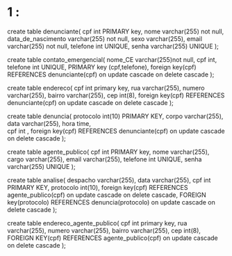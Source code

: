 # 1 :

create table denunciante(
cpf int PRIMARY key, 
nome varchar(255) not null, 
data_de_nascimento varchar(255) not null, 
sexo varchar(255), 
email varchar(255) not null, 
telefone int UNIQUE,
senha varchar(255) UNIQUE
);

create table contato_emergencial(
nome_CE varchar(255)not null,
cpf int,
telefone int UNIQUE, 
PRIMARY key (cpf,telefone),
foreign key(cpf) REFERENCES denunciante(cpf)
on update cascade on delete cascade
);

create table endereco(
cpf int primary key,
rua varchar(255), 
numero varchar(255), 
bairro varchar(255), 
cep int(8),
foreign key(cpf) REFERENCES denunciante(cpf)
on update cascade on delete cascade
);

create table denuncia(
protocolo int(10) PRIMARY KEY,
corpo varchar(255),
data varchar(255),
hora time,  
cpf int ,
foreign key(cpf) REFERENCES denunciante(cpf)
on update cascade on delete cascade
);

create table agente_publico(
cpf int PRIMARY key,
nome varchar(255),
cargo varchar(255),
email varchar(255),
telefone int UNIQUE,
senha varchar(255) UNIQUE
);

create table analise(
despacho varchar(255),
data varchar(255),
cpf int PRIMARY KEY,
protocolo int(10), 
foreign key(cpf) REFERENCES agente_publico(cpf)
on update cascade on delete cascade,
FOREIGN key(protocolo) REFERENCES denuncia(protocolo)
on update cascade on delete cascade
);

create table endereco_agente_publico(
cpf int primary key,
rua varchar(255), 
numero varchar(255), 
bairro varchar(255), 
cep int(8),
FOREIGN KEY(cpf) REFERENCES agente_publico(cpf)
on update cascade on delete cascade
);